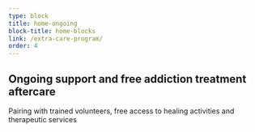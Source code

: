 ```yaml
---
type: block
title: home-ongoing
block-title: home-blocks
link: /extra-care-program/
order: 4
---
```


## Ongoing support and free addiction treatment aftercare

Pairing with trained volunteers, free access to healing activities and therapeutic services